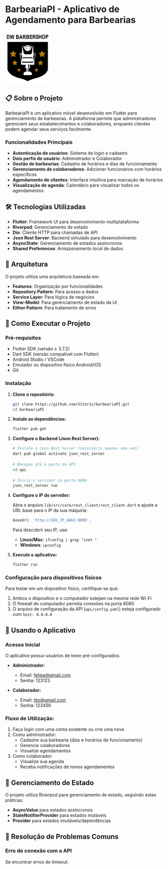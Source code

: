 # BarbeariaPI - Aplicativo de Agendamento para Barbearias

![Logo](assets/images/imgLogo.png)

## 📋 Sobre o Projeto

BarbeariaPI é um aplicativo móvel desenvolvido em Flutter para gerenciamento de barbearias. A plataforma permite que administradores gerenciem seus estabelecimentos e colaboradores, enquanto clientes podem agendar seus serviços facilmente.

### Funcionalidades Principais

- **Autenticação de usuários**: Sistema de login e cadastro
- **Dois perfis de usuário**: Administrador e Colaborador
- **Gestão de barbearias**: Cadastro de horários e dias de funcionamento
- **Gerenciamento de colaboradores**: Adicionar funcionários com horários específicos
- **Agendamento de clientes**: Interface intuitiva para marcação de horários
- **Visualização de agenda**: Calendário para visualizar todos os agendamentos

## 🛠️ Tecnologias Utilizadas

- **Flutter**: Framework UI para desenvolvimento multiplataforma
- **Riverpod**: Gerenciamento de estado
- **Dio**: Cliente HTTP para chamadas de API
- **Json Rest Server**: Backend simulado para desenvolvimento
- **AsyncState**: Gerenciamento de estados assíncronos
- **Shared Preferences**: Armazenamento local de dados

## 📐 Arquitetura

O projeto utiliza uma arquitetura baseada em:

- **Features**: Organização por funcionalidades
- **Repository Pattern**: Para acesso a dados
- **Service Layer**: Para lógica de negócios
- **View-Model**: Para gerenciamento de estado da UI
- **Either Pattern**: Para tratamento de erros

## 🚀 Como Executar o Projeto

### Pré-requisitos

- Flutter SDK (versão ≥ 3.7.2)
- Dart SDK (versão compatível com Flutter)
- Android Studio / VSCode
- Emulador ou dispositivo físico Android/iOS
- Git

### Instalação

1. **Clone o repositório:**

   ```bash
   git clone https://github.com/Vitor1s/barbeariaPI.git
   cd barbeariaPI
   ```

2. **Instale as dependências:**

   ```bash
   flutter pub get
   ```

3. **Configure o Backend (Json Rest Server):**

   ```bash
   # Instale o Json Rest Server (necessário apenas uma vez)
   dart pub global activate json_rest_server

   # Navegue até a pasta da API
   cd api

   # Inicie o servidor na porta 8080
   json_rest_server run
   ```

4. **Configure o IP do servidor:**

   Abra o arquivo `lib/src/core/rest_client/rest_client.dart` e ajuste a URL base para o IP da sua máquina:

   ```dart
   baseUrl: 'http://SEU_IP_AQUI:8080',
   ```

   Para descobrir seu IP, use:

   - **Linux/Mac**: `ifconfig | grep "inet "`
   - **Windows**: `ipconfig`

5. **Execute o aplicativo:**
   ```bash
   flutter run
   ```

### Configuração para dispositivos físicos

Para testar em um dispositivo físico, certifique-se que:

1. Ambos o dispositivo e o computador estejam na mesma rede Wi-Fi
2. O firewall do computador permita conexões na porta 8080
3. O arquivo de configuração da API (`api/config.yaml`) esteja configurado com `host: 0.0.0.0`

## 📱 Usando o Aplicativo

### Acesso Inicial

O aplicativo possui usuários de teste pré-configurados:

- **Administrador:**

  - Email: felipe@gmail.com
  - Senha: 123123

- **Colaborador:**
  - Email: tito@gmail.com
  - Senha: 123456

### Fluxo de Utilização:

1. Faça login com uma conta existente ou crie uma nova
2. Como administrador:
   - Cadastre sua barbearia (dias e horários de funcionamento)
   - Gerencie colaboradores
   - Visualize agendamentos
3. Como colaborador:
   - Visualize sua agenda
   - Receba notificações de novos agendamentos

## 🔄 Gerenciamento de Estado

O projeto utiliza Riverpod para gerenciamento de estado, seguindo estas práticas:

- **AsyncValue** para estados assíncronos
- **StateNotifierProvider** para estados mutáveis
- **Provider** para estados imutáveis/dependências

## 🔧 Resolução de Problemas Comuns

### Erro de conexão com a API

Se encontrar erros de timeout:
